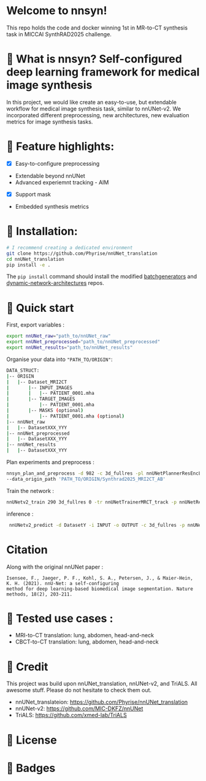 # Welcome to nnsyn! 
This repo holds the code and docker winning 1st in MR-to-CT synthesis task in MICCAI SynthRAD2025 challenge. 

# 🚀 What is nnsyn? Self-configured deep learning framework for medical image synthesis
In this project, we would like create an easy-to-use, but extendable workflow for medical image synthesis task, similar to nnUNet-v2. We incorporated different preprocessing, new architectures, new evaluation metrics for image synthesis tasks. 

# 🚀 Feature highlights:
- [x] Easy-to-configure preprocessing
- Extendable beyond nnUNet
- Advanced experiemnt tracking - AIM
- [x] Support mask 
- Embedded synthesis metrics

# 🚀 Installation:
```bash
# I recommend creating a dedicated environment
git clone https://github.com/Phyrise/nnUNet_translation 
cd nnUNet_translation
pip install -e .
```
The `pip install` command should install the modified [batchgenerators](https://github.com/Phyrise/batchgenerators_translation) and [dynamic-network-architectures](https://github.com/Phyrise/dynamic-network-architectures_translation) repos.

# 🚀 Quick start


First, export variables :
```bash
export nnUNet_raw="path_to/nnUNet_raw"
export nnUNet_preprocessed="path_to/nnUNet_preprocessed"
export nnUNet_results="path_to/nnUNet_results"
```

Organise your data into ```"PATH_TO/ORIGIN"```:
```bash
DATA_STRUCT:
|-- ORIGIN
|   |-- Dataset_MRI2CT
|       |-- INPUT_IMAGES
|       |   |-- PATIENT_0001.mha
|       |-- TARGET_IMAGES
|           |-- PATIENT_0001.mha
|       |-- MASKS (optional)
|           |-- PATIENT_0001.mha (optional)
|-- nnUNet_raw
|   |-- DatasetXXX_YYY
|-- nnUNet_preprocessed
|   |-- DatasetXXX_YYY
|-- nnUNet_results
|   |-- DatasetXXX_YYY
```

Plan experiments and preprocess : 
```bash
nnsyn_plan_and_preprocess -d 982 -c 3d_fullres -pl nnUNetPlannerResEncL -p nnUNetResEncUNetLPlans  --preprocessing_input MR --preprocessing_target CT \
--data_origin_path 'PATH_TO/ORIGIN/Synthrad2025_MRI2CT_AB'
```

Train the network : 
```bash
nnUNetv2_train 290 3d_fullres 0 -tr nnUNetTrainerMRCT_track -p nnUNetResEncUNetLPlans
```

inference :
```bash
 nnUNetv2_predict -d DatasetY -i INPUT -o OUTPUT -c 3d_fullres -p nnUNetPlans -tr nnUNetTrainerMRCT -f FOLD [optional : -chk checkpoint_best.pth -step_size 0.5 --rec (mean,median)]
```

# Citation

Along with the original nnUNet paper :

    Isensee, F., Jaeger, P. F., Kohl, S. A., Petersen, J., & Maier-Hein, K. H. (2021). nnU-Net: a self-configuring 
    method for deep learning-based biomedical image segmentation. Nature methods, 18(2), 203-211.

# 🚀 Tested use cases : 
- MRI-to-CT translation: lung, abdomen, head-and-neck
- CBCT-to-CT translation: lung, abdomen, head-and-neck
    
# 🚀 Credit
This project was build upon nnUNet_translation, nnUNet-v2, and TriALS. All awesome stuff. Please do not hesitate to check them out. 
- nnUNet_translateion: https://github.com/Phyrise/nnUNet_translation
- nnUNet-v2: https://github.com/MIC-DKFZ/nnUNet
- TriALS: https://github.com/xmed-lab/TriALS

# 🚀 License

# 🚀 Badges

